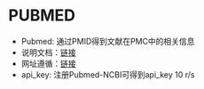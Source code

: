 # PUBMED

* Pubmed: 通过PMID得到文献在PMC中的相关信息
* 说明文档：[链接](https://www.ncbi.nlm.nih.gov/books/NBK25497/)
* 网址遵循：[链接](https://www.ncbi.nlm.nih.gov/pmc/tools/cites-citedby/)
* api_key: 注册Pubmed-NCBI可得到api_key 10 r/s